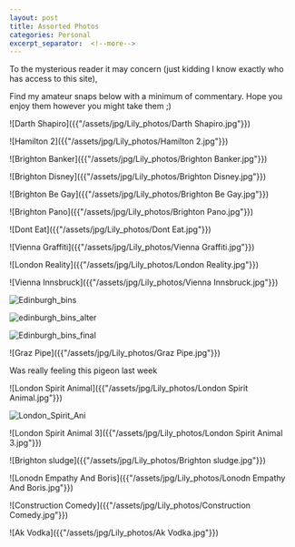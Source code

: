 ```yaml
---
layout: post
title: Assorted Photos
categories: Personal
excerpt_separator:  <!--more-->
---
```

To the mysterious reader it may concern (just kidding I know exactly who has access to this site),

Find my amateur snaps below with a minimum of commentary. Hope you enjoy them however you might take them ;)

![Darth Shapiro]({{"/assets/jpg/Lily_photos/Darth Shapiro.jpg"}})

![Hamilton 2]({{"/assets/jpg/Lily_photos/Hamilton 2.jpg"}})

![Brighton Banker]({{"/assets/jpg/Lily_photos/Brighton Banker.jpg"}})

![Brighton Disney]({{"/assets/jpg/Lily_photos/Brighton Disney.jpg"}})

![Brighton Be Gay]({{"/assets/jpg/Lily_photos/Brighton Be Gay.jpg"}})

![Brighton Pano]({{"/assets/jpg/Lily_photos/Brighton Pano.jpg"}})

![Dont Eat]({{"/assets/jpg/Lily_photos/Dont Eat.jpg"}})

![Vienna Graffiti]({{"/assets/jpg/Lily_photos/Vienna Graffiti.jpg"}})

![London Reality]({{"/assets/jpg/Lily_photos/London Reality.jpg"}})

![Vienna Innsbruck]({{"/assets/jpg/Lily_photos/Vienna Innsbruck.jpg"}})

![Edinburgh_bins]({{"/assets/jpg/Lily_photos/Edinburgh_bins.jpg"}})

![edinburgh_bins_alter]({{"/assets/jpg/Lily_photos/edinburgh_bins_alter.jpg"}})

![Edinburgh_bins_final]({{"/assets/jpg/Lily_photos/Edinburgh_bins_final.jpg"}})

![Graz Pipe]({{"/assets/jpg/Lily_photos/Graz Pipe.jpg"}})

Was really feeling this pigeon last week

![London Spirit Animal]({{"/assets/jpg/Lily_photos/London Spirit Animal.jpg"}})

![London_Spirit_Ani]({{"/assets/jpg/Lily_photos/London_Spirit_Ani.jpg"}})

![London Spirit Animal 3]({{"/assets/jpg/Lily_photos/London Spirit Animal 3.jpg"}})

![Brighton sludge]({{"/assets/jpg/Lily_photos/Brighton sludge.jpg"}})

![Lonodn Empathy And Boris]({{"/assets/jpg/Lily_photos/Lonodn Empathy And Boris.jpg"}})

![Construction Comedy]({{"/assets/jpg/Lily_photos/Construction Comedy.jpg"}})

![Ak Vodka]({{"/assets/jpg/Lily_photos/Ak Vodka.jpg"}})
